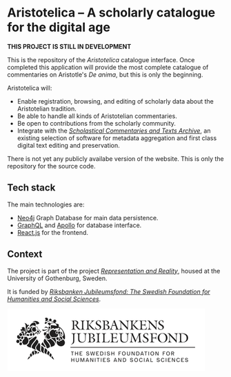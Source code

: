 # Aristotelica – A scholarly catalogue for the digital age

**THIS PROJECT IS STILL IN DEVELOPMENT**

This is the repository of the *Aristotelica* catalogue interface. Once completed this application will provide the most complete catalogue of commentaries on Aristotle's *De anima*, but this is only the beginning.

Aristotelica will: 
- Enable registration, browsing, and editing of scholarly data about the Aristotelian tradition.
- Be able to handle all kinds of Aristotelian commentaries.
- Be open to contributions from the scholarly community.
- Integrate with the [*Scholastical Commentaries and Texts Archive*](https://scta.info), an existing selection of software for metadata aggregation and first class digital text editing and preservation.

There is not yet any publicly availabe version of the website. This is only the repository for the source code.

## Tech stack

The main technologies are: 
- [Neo4j](https://neo4j.com/) Graph Database for main data persistence.
- [GraphQL](https://graphql.org/) and [Apollo](https://www.apollographql.com/) for database interface.
- [React.js](https://reactjs.org/) for the frontend.

## Context

The project is part of the project [*Representation and Reality*](https://representationandreality.gu.se/), housed at the University of Gothenburg, Sweden. 

It is funded by [*Riksbanken Jubileumsfond: The Swedish Foundation for Humanities and Social Sciences*](https://rj.se/en/).

![RJ Logo](ui/img/rj_logo.png "Logo Title Text 1")